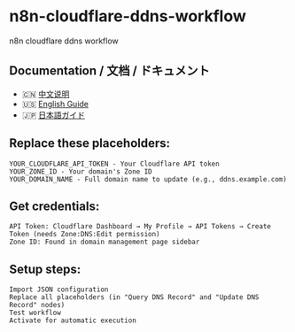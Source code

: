 # n8n-cloudflare-ddns-workflow
n8n cloudflare ddns workflow

## Documentation / 文档 / ドキュメント

- 🇨🇳 [中文说明](README_CN.md)
- 🇺🇸 [English Guide](README_EN.md)
- 🇯🇵 [日本語ガイド](README_JP.md)

## Replace these placeholders:

    YOUR_CLOUDFLARE_API_TOKEN - Your Cloudflare API token
    YOUR_ZONE_ID - Your domain's Zone ID
    YOUR_DOMAIN_NAME - Full domain name to update (e.g., ddns.example.com)

## Get credentials:

    API Token: Cloudflare Dashboard → My Profile → API Tokens → Create Token (needs Zone:DNS:Edit permission)
    Zone ID: Found in domain management page sidebar

## Setup steps:

    Import JSON configuration
    Replace all placeholders (in "Query DNS Record" and "Update DNS Record" nodes)
    Test workflow
    Activate for automatic execution
